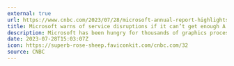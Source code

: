 ```yaml
---
external: true
url: https://www.cnbc.com/2023/07/28/microsoft-annual-report-highlights-importance-of-gpus.html
title: Microsoft warns of service disruptions if it can’t get enough A.I. chips for its data centers
description: Microsoft has been hungry for thousands of graphics processing units to ramp up capacity for artificial intelligence. Not having enough could spell trouble.
date: 2023-07-28T15:03:07Z
icon: https://superb-rose-sheep.faviconkit.com/cnbc.com/32
source: CNBC
---
```

